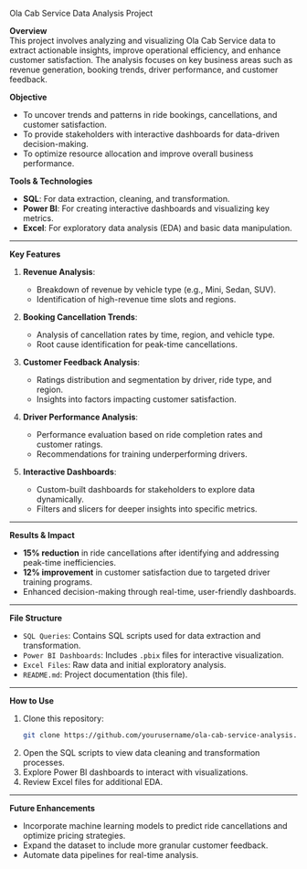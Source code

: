Ola Cab Service Data Analysis Project

**Overview**  
This project involves analyzing and visualizing Ola Cab Service data to extract actionable insights, improve operational efficiency, and enhance customer satisfaction. The analysis focuses on key business areas such as revenue generation, booking trends, driver performance, and customer feedback.

**Objective**  
- To uncover trends and patterns in ride bookings, cancellations, and customer satisfaction.  
- To provide stakeholders with interactive dashboards for data-driven decision-making.  
- To optimize resource allocation and improve overall business performance.  

**Tools & Technologies**  
- **SQL**: For data extraction, cleaning, and transformation.  
- **Power BI**: For creating interactive dashboards and visualizing key metrics.  
- **Excel**: For exploratory data analysis (EDA) and basic data manipulation.

---

**Key Features**  
1. **Revenue Analysis**:  
   - Breakdown of revenue by vehicle type (e.g., Mini, Sedan, SUV).  
   - Identification of high-revenue time slots and regions.

2. **Booking Cancellation Trends**:  
   - Analysis of cancellation rates by time, region, and vehicle type.  
   - Root cause identification for peak-time cancellations.

3. **Customer Feedback Analysis**:  
   - Ratings distribution and segmentation by driver, ride type, and region.  
   - Insights into factors impacting customer satisfaction.

4. **Driver Performance Analysis**:  
   - Performance evaluation based on ride completion rates and customer ratings.  
   - Recommendations for training underperforming drivers.  

5. **Interactive Dashboards**:  
   - Custom-built dashboards for stakeholders to explore data dynamically.  
   - Filters and slicers for deeper insights into specific metrics.

---

**Results & Impact**  
- **15% reduction** in ride cancellations after identifying and addressing peak-time inefficiencies.  
- **12% improvement** in customer satisfaction due to targeted driver training programs.  
- Enhanced decision-making through real-time, user-friendly dashboards.  

---

**File Structure**  
- `SQL Queries`: Contains SQL scripts used for data extraction and transformation.  
- `Power BI Dashboards`: Includes `.pbix` files for interactive visualization.  
- `Excel Files`: Raw data and initial exploratory analysis.  
- `README.md`: Project documentation (this file).  

---

**How to Use**  
1. Clone this repository:  
   ```bash
   git clone https://github.com/yourusername/ola-cab-service-analysis.git
   ```  
2. Open the SQL scripts to view data cleaning and transformation processes.  
3. Explore Power BI dashboards to interact with visualizations.  
4. Review Excel files for additional EDA.

---

**Future Enhancements**  
- Incorporate machine learning models to predict ride cancellations and optimize pricing strategies.  
- Expand the dataset to include more granular customer feedback.  
- Automate data pipelines for real-time analysis.
